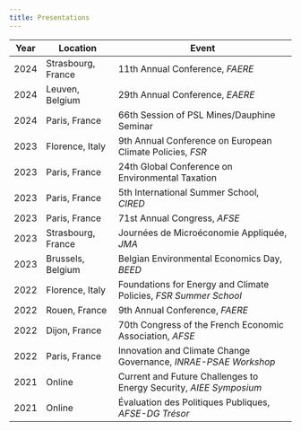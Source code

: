 ```yaml
---
title: Presentations
---
```


| Year | Location              | Event                                           |
|------|------------------------|------------------------------------------------------------|
| 2024 | Strasbourg, France     | 11th Annual Conference, *FAERE*                            |
| 2024 | Leuven, Belgium        | 29th Annual Conference, *EAERE*                            |
| 2024 | Paris, France          | 66th Session of PSL Mines/Dauphine Seminar                 |
| 2023 | Florence, Italy        | 9th Annual Conference on European Climate Policies, *FSR*  |
| 2023 | Paris, France          | 24th Global Conference on Environmental Taxation           |
| 2023 | Paris, France          | 5th International Summer School, *CIRED*                   |
| 2023 | Paris, France          | 71st Annual Congress, *AFSE*                               |
| 2023 | Strasbourg, France     | Journées de Microéconomie Appliquée, *JMA*                 |
| 2023 | Brussels, Belgium      | Belgian Environmental Economics Day, *BEED*                |
| 2022 | Florence, Italy        | Foundations for Energy and Climate Policies, *FSR Summer School* |
| 2022 | Rouen, France          | 9th Annual Conference, *FAERE*                             |
| 2022 | Dijon, France          | 70th Congress of the French Economic Association, *AFSE*   |
| 2022 | Paris, France          | Innovation and Climate Change Governance, *INRAE-PSAE Workshop* |
| 2021 | Online                 | Current and Future Challenges to Energy Security, *AIEE Symposium* |
| 2021 | Online                 | Évaluation des Politiques Publiques, *AFSE-DG Trésor*      |

